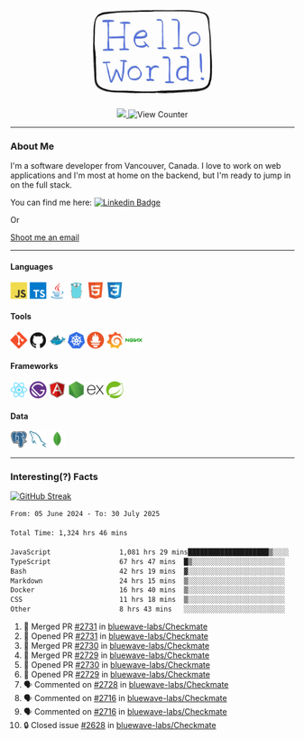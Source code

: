 <div align="center">
    <img src="./img/hello_world.webp" height="200px" width="">
    <div>
        <a href="https://www.linkedin.com/in/ajhollid">
            <img src="https://img.shields.io/badge/LinkedIn-blue"/>
        </a>
        <img src="https://komarev.com/ghpvc/?username=ajhollid&color=yellow" alt="View Counter">
    </div>
</div>

---

### About Me

I'm a software developer from Vancouver, Canada. I love to work on web applications and I'm most at home on the backend, but I'm ready to jump in on the full stack.

You can find me here: [![Linkedin Badge](https://img.shields.io/badge/-ajhollid-blue?style=flat&logo=Linkedin&logoColor=white)](https://www.linkedin.com/in/ajhollid)

Or

[Shoot me an email](mailto:ajhollid@gmail.com)

---

#### Languages

<div>
    <img src="./img/devicons/javascript-original.svg" width=30 height=30 alt="JavaScript">
    <img src="/img/devicons/typescript-original.svg" width=30 height=30 alt="TypeScript">
    <img src="./img/devicons/java-original.svg" width=30 height=30 alt="Java">
    <img src="./img/devicons/go-original.svg" width=30 height=30 alt="Golang">
    <img src="./img/devicons/html5-original.svg" width=30 height=30 alt="HTML 5">
    <img src="./img/devicons/css3-original.svg" width=30 height=30 alt="CSS 3">
</div>

#### Tools

<div>
    <img src="./img/devicons/git-original.svg" width=30 height=30 alt="Git">
    <img src="./img/devicons/github-original.svg" width=30 height=30 alt="Github">
    <img src="./img/devicons/docker-original.svg" width=30 
    height=30 alt="Docker">
    <img src="./img/devicons/kubernetes-original.svg" width=30 height=30 alt="K8">
    <img src="./img/devicons/prometheus-original.svg" width=30 height=30 alt="Prometheus">
    <img src="./img/devicons/grafana-original.svg" width=30 height=30 alt="Grafana">
    <img src="./img/devicons/nginx-original.svg" width=30 height=30 alt="Nginx">
</div>

#### Frameworks

<div>
    <img src="./img/devicons/react-original.svg" width=30 height=30 alt="React">
    <img src="./img/devicons/gatsby-original.svg" width=30 height=30 alt="Gatsby">
    <img src="./img/devicons/angularjs-original.svg" width=30 height=30 alt="AngularJS">
    <img src="./img/devicons/nodejs-original.svg" width=30 height=30 alt="NodeJS">
    <img src="./img/devicons/express-original.svg" width=30 height=30 alt="Express">
    <img src="./img/devicons/spring-original.svg" width=30 height=30 alt="Spring">
</div>

#### Data

<div>
    <img src="./img/devicons/postgresql-original.svg" width=30 height=30 alt="Postgresql">
    <img src="./img/devicons/mysql-original.svg" width=30 height=30 alt="Mysql">
    <img src="./img/devicons/mongodb-original.svg" width=30 height=30 alt="MongoDB">
</div>

---

### Interesting(?) Facts

[![GitHub Streak](http://github-readme-streak-stats.herokuapp.com?user=ajhollid)](https://git.io/streak-stats)

 <!--START_SECTION:waka-->

```txt
From: 05 June 2024 - To: 30 July 2025

Total Time: 1,324 hrs 46 mins

JavaScript                 1,081 hrs 29 mins████████████████████▒░░░░   81.10 %
TypeScript                 67 hrs 47 mins  █▒░░░░░░░░░░░░░░░░░░░░░░░   05.08 %
Bash                       42 hrs 19 mins  ▓░░░░░░░░░░░░░░░░░░░░░░░░   03.17 %
Markdown                   24 hrs 15 mins  ▒░░░░░░░░░░░░░░░░░░░░░░░░   01.82 %
Docker                     16 hrs 40 mins  ▒░░░░░░░░░░░░░░░░░░░░░░░░   01.25 %
CSS                        11 hrs 18 mins  ▒░░░░░░░░░░░░░░░░░░░░░░░░   00.85 %
Other                      8 hrs 43 mins   ░░░░░░░░░░░░░░░░░░░░░░░░░   00.65 %
```

<!--END_SECTION:waka-->


<!--START_SECTION:activity-->
1. 🎉 Merged PR [#2731](https://github.com/bluewave-labs/Checkmate/pull/2731) in [bluewave-labs/Checkmate](https://github.com/bluewave-labs/Checkmate)
2. 💪 Opened PR [#2731](https://github.com/bluewave-labs/Checkmate/pull/2731) in [bluewave-labs/Checkmate](https://github.com/bluewave-labs/Checkmate)
3. 🎉 Merged PR [#2730](https://github.com/bluewave-labs/Checkmate/pull/2730) in [bluewave-labs/Checkmate](https://github.com/bluewave-labs/Checkmate)
4. 🎉 Merged PR [#2729](https://github.com/bluewave-labs/Checkmate/pull/2729) in [bluewave-labs/Checkmate](https://github.com/bluewave-labs/Checkmate)
5. 💪 Opened PR [#2730](https://github.com/bluewave-labs/Checkmate/pull/2730) in [bluewave-labs/Checkmate](https://github.com/bluewave-labs/Checkmate)
6. 💪 Opened PR [#2729](https://github.com/bluewave-labs/Checkmate/pull/2729) in [bluewave-labs/Checkmate](https://github.com/bluewave-labs/Checkmate)
7. 🗣 Commented on [#2728](https://github.com/bluewave-labs/Checkmate/pull/2728#issuecomment-3140972046) in [bluewave-labs/Checkmate](https://github.com/bluewave-labs/Checkmate)
8. 🗣 Commented on [#2716](https://github.com/bluewave-labs/Checkmate/issues/2716#issuecomment-3140965149) in [bluewave-labs/Checkmate](https://github.com/bluewave-labs/Checkmate)
9. 🗣 Commented on [#2716](https://github.com/bluewave-labs/Checkmate/issues/2716#issuecomment-3140963099) in [bluewave-labs/Checkmate](https://github.com/bluewave-labs/Checkmate)
10. 🔒 Closed issue [#2628](https://github.com/bluewave-labs/Checkmate/issues/2628) in [bluewave-labs/Checkmate](https://github.com/bluewave-labs/Checkmate)
<!--END_SECTION:activity-->
